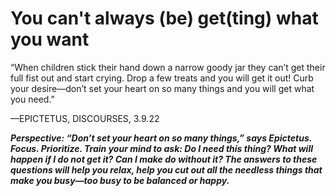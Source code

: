 # You can't always (be) get(ting) what you want

“When children stick their hand down a narrow goody jar they can’t get their full fist out and start crying. Drop a few treats and you will get it out! Curb your desire—don’t set your heart on so many things and you will get what you need.”

—EPICTETUS, DISCOURSES, 3.9.22

***Perspective: “Don’t set your heart on so many things,” says Epictetus. Focus. Prioritize. Train your mind to ask: Do I need this thing? What will happen if I do not get it? Can I make do without it? The answers to these questions will help you relax, help you cut out all the needless things that make you busy—too busy to be balanced or happy.***